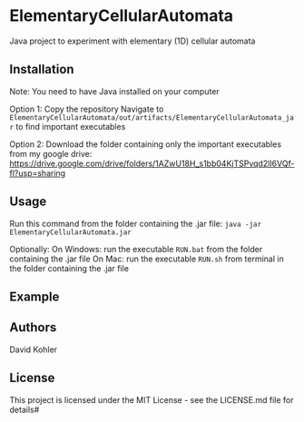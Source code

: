 # ElementaryCellularAutomata
Java project to experiment with elementary (1D) cellular automata

## Installation
Note: You need to have Java installed on your computer

Option 1:
Copy the repository
Navigate to `ElementaryCellularAutomata/out/artifacts/ElementaryCellularAutomata_jar` to find important executables

Option 2:
Download the folder containing only the important executables from my google drive:
https://drive.google.com/drive/folders/1AZwU18H_s1bb04KjTSPvqd2lI6VQf-fl?usp=sharing

## Usage
Run this command from the folder containing the .jar file: `java -jar ElementaryCellularAutomata.jar`

Optionally:
On Windows: run the executable `RUN.bat` from the folder containing the .jar file
On Mac: run the executable `RUN.sh` from terminal in the folder containing the .jar file
  
## Example


## Authors

David Kohler

## License

This project is licensed under the MIT License - see the LICENSE.md file for details# 
